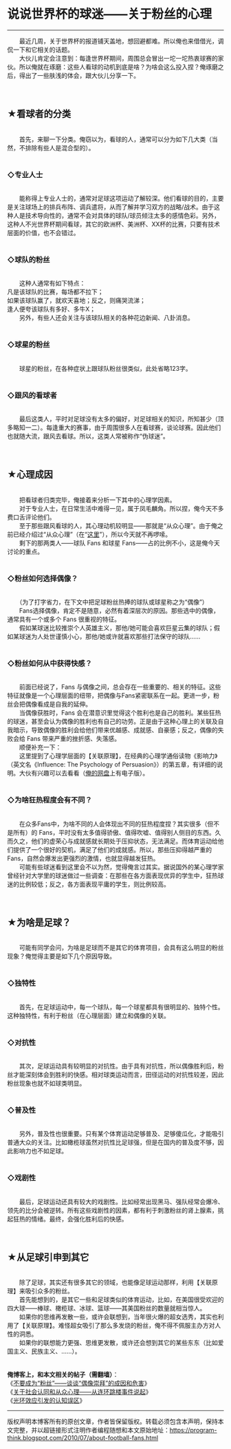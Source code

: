 # 说说世界杯的球迷——关于粉丝的心理 

-----

<div class="post-body entry-content">
　　最近几周，关于世界杯的报道铺天盖地，想回避都难。所以俺也来借借光，调侃一下和它相关的话题。<br/>
　　大伙儿肯定会注意到：每逢世界杯期间，周围总会冒出一坨一坨热衷球赛的家伙。所以俺就在琢磨：这些人看球的动机到底是啥？为啥会这么投入捏？俺琢磨之后，得出了一些肤浅的体会，跟大伙儿分享一下。<br/>
<a name="more"></a><br/>
<br/>
<h2>★看球者的分类</h2><br/>
　　首先，来聊一下分类。俺窃以为，看球的人，通常可以分为如下几大类（当然，不排除有些人是混合型的）。<br/>
<br/>
<h3>◇专业人士</h3><br/>
　　能称得上专业人士的，通常对足球这项运动了解较深。他们看球的目的，主要是关注球场上的排兵布阵、调兵遣将，从而了解并学习双方的战略/战术。由于这种人是技术导向性的，通常不会对具体的球队/球员倾注太多的感情色彩。另外，这种人不光世界杯期间看球，其它的欧洲杯、美洲杯、XX杯的比赛，只要有技术层面的价值，也不会错过。<br/>
<br/>
<h3>◇球队的粉丝</h3><br/>
　　这种人通常有如下特点：<br/>
凡是该球队的比赛，每场都不拉下；<br/>
如果该球队赢了，就欢天喜地；反之，则痛哭流涕；<br/>
逢人便夸该球队有多好、多牛X；<br/>
　　另外，有些人还会关注与该球队相关的各种花边新闻、八卦消息。<br/>
<br/>
<h3>◇球星的粉丝</h3><br/>
　　球星的粉丝，在各种症状上跟球队粉丝很类似，此处省略123字。<br/>
<br/>
<h3>◇跟风的看球者</h3><br/>
　　最后这类人，平时对足球没有太多的偏好，对足球相关的知识，所知甚少（顶多略知一二）。每逢重大的赛事，由于周围很多人在看球赛，谈论球赛。因此他们也就随大流，跟风去看球。所以，这类人常被称作“伪球迷”。<br/>
<br/>
<br/>
<h2>★心理成因</h2><br/>
　　把看球者归类完毕，俺接着来分析一下其中的心理学因素。<br/>
　　对于专业人士，在日常生活中难得一见，属于凤毛麟角。所以捏，俺今天不多费口舌评论他们。<br/>
　　至于那些跟风看球的人，其心理动机较明显——那就是“从众心理”。由于俺之前已经介绍过“从众心理”（在“<a href="../../2010/05/about-social-proof.md">这里</a>”），所以今天就不再啰嗦。<br/>
　　剩下的那两类人——球队 Fans 和球星 Fans——占的比例不小，这是俺今天讨论的重点。<br/>
<br/>
<h3>◇粉丝如何选择偶像？</h3><br/>
　　（为了打字省力，在下文中把足球粉丝热捧的球队或球星称之为“偶像”）<br/>
　　Fans选择偶像，肯定不是随意，必然有着深层次的原因。那些选中的偶像，通常具有一个或多个 Fans 很重视的特征。<br/>
　　假如某球迷比较推崇个人英雄主义，那他/她可能会喜欢巨星云集的球队；假如某球迷为人处世谨慎小心，那他/她或许就喜欢那些打法保守的球队......<br/>
<br/>
<h3>◇粉丝如何从中获得快感？</h3><br/>
　　前面已经说了，Fans 与偶像之间，总会存在一些重要的、相关的特征。这些特征就像是一个心理层面的纽带，把偶像与Fans紧密联系在一起。更进一步，粉丝会把偶像看成是自我的延伸。<br/>
　　当偶像获胜时，Fans 会在潜意识里觉得这个胜利也是自己的胜利。某些狂热的球迷，甚至会认为偶像的胜利也有自己的功劳。正是由于这种心理上的关联及自我暗示，导致偶像的胜利会给他们带来优越感、成就感、自豪感；反之，偶像的失败会给 Fans 带来严重的挫折感、失落感。<br/>
　　顺便补充一下：<br/>
　　这里提到了心理学层面的【关联原理】，在经典的心理学通俗读物《影响力》（英文名《Influence: The Psychology of Persuasion》）的第五章，有详细的说明。大伙有兴趣可以去看看（<a href="https://github.com/programthink/books" target="_blank">俺的网盘</a>上有电子版）。<br/>
<br/>
<h3>◇为啥狂热程度会有不同？</h3><br/>
　　在众多Fans中，为啥不同的人会体现出不同的狂热程度捏？其实很多（但不是所有）的 Fans，平时没有太多值得骄傲、值得吹嘘、值得别人侧目的东西。久而久之，他们的虚荣心与成就感就长期处于压抑状态，无法满足。而体育运动给他们提供了一个很好的契机，满足了他们的成就感。所以，那些压抑得越严重的Fans，自然会爆发出更强烈的激情，也就显得越发狂热。<br/>
　　可能有些球迷看到这里会不以为然，觉得俺言过其实。据说国外的某心理学家曾经针对大学里的球迷做过一些调查：在那些在各方面表现优异的学生中，狂热球迷的比例较低；反之，各方面表现平庸的学生，则比例较高。<br/>
<br/>
<br/>
<h2>★为啥是足球？</h2><br/>
　　可能有同学会问，为啥是足球而不是其它的体育项目，会具有这么明显的粉丝现象？俺觉得主要是如下几个原因导致。<br/>
<br/>
<h3>◇独特性</h3><br/>
　　首先，在足球运动中，每一个球队，每一个球星都具有很明显的、独特个性。这种独特性，有利于粉丝（在心理层面）建立和偶像的关联。<br/>
<br/>
<h3>◇对抗性</h3><br/>
　　其次，足球运动具有较明显的对抗性。由于具有对抗性，所以偶像胜利后，粉丝才能深刻体会到胜利的快感。相对球类运动而言，田径运动的对抗性较差，因此粉丝现象也就不如球类明显。<br/>
<br/>
<h3>◇普及性</h3><br/>
　　另外，普及性也很重要。只有某个体育运动足够普及、足够傻瓜化，才能吸引普通大众的关注。比如橄榄球虽然对抗性比足球强，但是在国内的普及度不够，因此影响力也不如足球。<br/>
<br/>
<h3>◇戏剧性</h3><br/>
　　最后，足球运动还具有较大的戏剧性。比如经常出现黑马、强队经常会爆冷、领先的比分会被逆转。所有这些戏剧性的因素，都有利于刺激粉丝的肾上腺素，挑起狂热的情绪。最终，会强化胜利后的快感。<br/>
<br/>
<br/>
<h2>★从足球引申到其它</h2><br/>
　　除了足球，其实还有很多其它的领域，也能像足球运动那样，利用【关联原理】来吸引众多的粉丝。<br/>
　　首先能想到的，是其它一些和足球类似的体育运动，比如，在美国很受欢迎的四大球——棒球、橄榄球、冰球、篮球——其美国粉丝的数量就相当惊人。<br/>
　　如果你的思维再发散一些，或许会联想到，当年很火爆的超女选秀，其实也利用了【关联原理】。难怪超女吸引了那么多发烧的粉丝，俺不得不佩服主办方对人性的洞悉。<br/>
　　如果你的联想能力更强、思维更发散，或许还会想到其它的某些东东（比如爱国主义、民族主义、......）。<br/>
<br/>
<br/>
<b>俺博客上，和本文相关的帖子（需翻墙）</b>：<br/>
《<a href="../../2014/05/fans-and-idolatry.md">不要成为“粉丝”——谈谈“偶像崇拜”的成因和危害</a>》<br/>
《<a href="../../2010/05/about-social-proof.md">关于社会认同和从众心理——从连环跳楼事件说起</a>》<br/>
《<a href="../../2009/05/halo-effect.md">光环效应引发的认知误区</a>》
</div>


------------------------------------------------

版权声明本博客所有的原创文章，作者皆保留版权。转载必须包含本声明，保持本文完整，并以超链接形式注明作者编程随想和本文原始地址：https://program-think.blogspot.com/2010/07/about-football-fans.html
